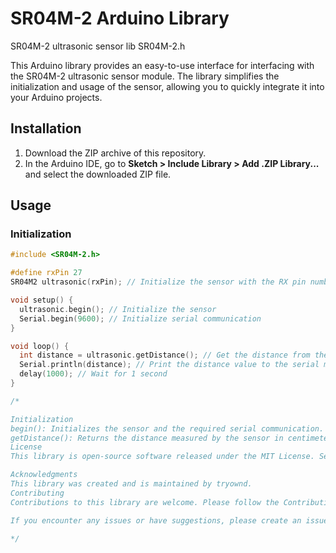 # SR04M-2 Arduino Library
SR04M-2 ultrasonic sensor lib SR04M-2.h

This Arduino library provides an easy-to-use interface for interfacing with the SR04M-2 ultrasonic sensor module. 
The library simplifies the initialization and usage of the sensor, allowing you to quickly integrate it into your Arduino projects.

## Installation

1. Download the ZIP archive of this repository.
2. In the Arduino IDE, go to **Sketch > Include Library > Add .ZIP Library...** and select the downloaded ZIP file.

## Usage

### Initialization

```cpp
#include <SR04M-2.h>

#define rxPin 27
SR04M2 ultrasonic(rxPin); // Initialize the sensor with the RX pin number

void setup() {
  ultrasonic.begin(); // Initialize the sensor
  Serial.begin(9600); // Initialize serial communication
}

void loop() {
  int distance = ultrasonic.getDistance(); // Get the distance from the sensor in centimeters
  Serial.println(distance); // Print the distance value to the serial monitor
  delay(1000); // Wait for 1 second
}

/*

Initialization
begin(): Initializes the sensor and the required serial communication.
getDistance(): Returns the distance measured by the sensor in centimeters.
License
This library is open-source software released under the MIT License. See the LICENSE file for details.

Acknowledgments
This library was created and is maintained by tryownd.
Contributing
Contributions to this library are welcome. Please follow the Contribution Guidelines for more information.

If you encounter any issues or have suggestions, please create an issue.

*/
